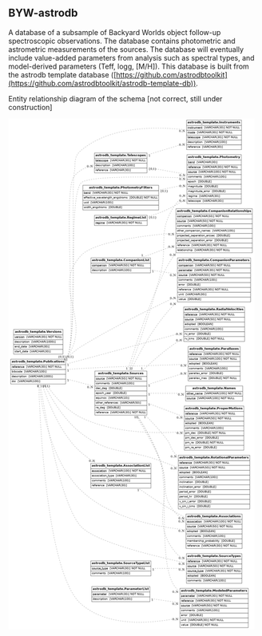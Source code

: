 BYW-astrodb
---------------------------

A database of a subsample of Backyard Worlds object follow-up spectroscopic observations. The database contains photometric and astrometric measurements of the sources. The database will eventually include value-added parameters from analysis such as spectral types, and model-derived parameters (Teff, logg, [M/H]). 
This database is built from the astrodb template database ([https://github.com/astrodbtoolkit](https://github.com/astrodbtoolkit/astrodb-template-db)). 


Entity relationship diagram of the schema [not correct, still under construction]

![Entity Relationship Diagram](docs/figures/schema_erd.png)
